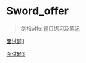 # Sword_offer
> 剑指offer题目练习及笔记

[面试题1](https://github.com/wdeyes/Sword_offer/tree/master/01)

[面试题3](https://github.com/wdeyes/Sword_offer/tree/master/03)



